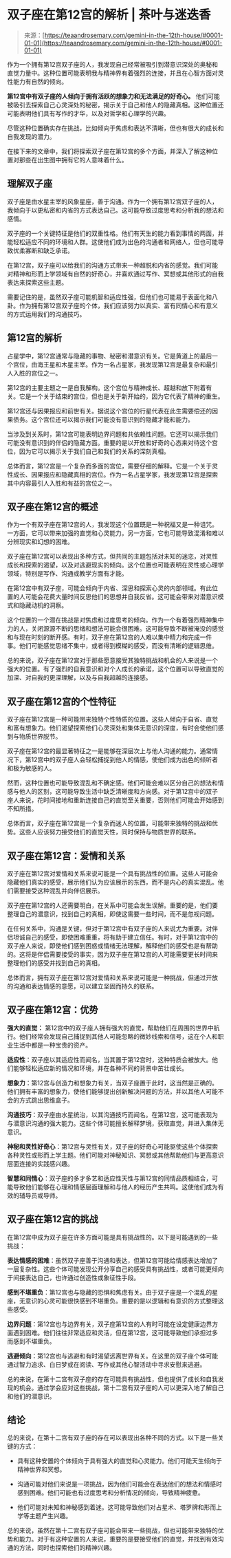 <!--yml

category: 未分类

日期：2024-06-12 18:23:14

-->

# 双子座在第12宫的解析 | 茶叶与迷迭香

> 来源：[https://teaandrosemary.com/gemini-in-the-12th-house/#0001-01-01](https://teaandrosemary.com/gemini-in-the-12th-house/#0001-01-01)

作为一个拥有第12宫双子座的人，我发现自己经常被吸引到潜意识深处的奥秘和直觉力量中。这种位置可能表明我与精神界有着强烈的连接，并且在心智方面对灵性能力有自然的倾向。

**第12宫中有双子座的人倾向于拥有活跃的想象力和无法满足的好奇心。** 他们可能被吸引去探索自己心灵深处的秘密，揭示关于自己和他人的隐藏真相。这种位置还可能表明他们具有写作的才华，以及对哲学和心理学的兴趣。

尽管这种位置确实存在挑战，比如倾向于焦虑和表达不清晰，但也有很大的成长和自我发现的潜力。

在接下来的文章中，我们将探索双子座在第12宫的多个方面，并深入了解这种位置对那些在出生图中拥有它的人意味着什么。

## 理解双子座

双子座是由水星主宰的风象星座，善于沟通。作为一个拥有第12宫双子座的人，我倾向于以更私密和内省的方式表达自己。这可能导致过度思考和分析我的想法和感情。

双子座的一个关键特征是他们的双重性格。他们有天生的能力看到事情的两面，并能轻松适应不同的环境和人群。这使他们成为出色的沟通者和网络人，但也可能导致优柔寡断和缺乏承诺。

在第12宫，双子座可以给我们的沟通方式带来一种超脱和内省的感觉。我们可能对精神和形而上学领域有自然的好奇心，并喜欢通过写作、冥想或其他形式的自我表达来探索这些主题。

需要记住的是，虽然双子座可能机智和适应性强，但他们也可能易于表面化和八卦。作为拥有第12宫双子座的个体，我们应该努力以真实、富有同情心和有意义的方式运用我们的沟通技巧。

## 第12宫的解析

占星学中，第12宫通常与隐藏的事物、秘密和潜意识有关。它是黄道上的最后一个宫位，由海王星和木星主宰。作为一名占星家，我发现第12宫是最复杂和最引人入胜的宫位之一。

第12宫的主要主题之一是自我解构。这个宫位与精神成长、超越和放下附着有关。它是一个关于结束的宫位，但也是关于新开始的，因为它代表了精神的重生。

第12宫还与因果报应和前世有关。据说这个宫位的行星代表在此生需要偿还的因果债务。这个宫位还可以揭示我们可能没有意识到的隐藏才能和能力。

当涉及到关系时，第12宫可能表明边界问题和共依赖性问题。它还可以揭示我们可能没有意识到的伴侣的隐藏方面。重要的是以开放和好奇的心态来对待这个宫位，因为它可以揭示关于我们自己和我们的关系的深刻真相。

总体而言，第12宫是一个复杂而多面的宫位，需要仔细的解释。它是一个关于灵性成长、因果报应和隐藏真相的宫位。作为一名占星学家，我发现第12宫是探索其中内容最引人入胜和有益的宫位之一。

## 双子座在第12宫的概述

作为一个有双子座在第12宫的人，我发现这个位置既是一种祝福又是一种诅咒。一方面，它可以带来加强的直觉和心灵能力。另一方面，它也可能导致混淆和难以分辨现实和幻想的困难。

双子座在第12宫可以表现出多种方式，但共同的主题包括对未知的迷恋，对灵性成长和探索的渴望，以及对逃避现实的倾向。这个位置也可能表明在灵性或心理学领域，特别是写作、沟通或教学方面有才能。

在第12宫中有双子座，可能会倾向于内省、深思和探索心灵的内部领域。有此位置的人可能会花费大量时间反思他们的思想并自我反省。这可能会带来对潜意识模式和隐藏动机的洞察。

这个位置的一个潜在挑战是对焦虑和过度思考的倾向。作为一个有着强烈精神集中力的人，关闭源源不断的思绪和想法可能会很困难。这可能导致不断被淹没的感觉和与现在时刻的断开感。有时，双子座在第12宫的人难以集中精力和完成一件事。他们可能感觉思绪不集中，或者得到模糊的感受，而没有清晰的逻辑思维。

总的来说，双子座在第12宫对于那些愿意接受其独特挑战和机会的人来说是一个强大的位置。有了强烈的自我意识和对个人成长的承诺，这个位置可以导致直觉的加深、对自我的更深理解，以及与自我超越的连接感。

## 双子座在第12宫的个性特征

双子座在第12宫是一种可能带来独特个性特质的位置。这些人倾向于自省、直觉和富有想象力。他们渴望探索他们心灵深处和集体无意识的深度，有时会使他们感到与物质世界脱节。

双子座在第12宫的最显著特征之一是能够在深层次上与他人沟通的能力。通常情况下，第12宫中的双子座人会轻松捕捉到他人的情感，使他们成为出色的倾听者和极为敏感的人。

然而，这种位置也可能导致混乱和不确定感。他们可能会难以区分自己的想法和情感与他人的区别，这可能导致生活中缺乏清晰度和方向感。对于第12宫中的双子座人来说，花时间接地和重新连接自己的直觉至关重要，否则他们可能会开始感到不知所措。

总体而言，双子座在第12宫是一个复杂而迷人的位置，可能带来独特的挑战和优势。这些人应该努力接受他们的直觉天性，同时保持与物质世界的联系。

## 双子座在第12宫：爱情和关系

双子座在第12宫对爱情和关系来说可能是一个具有挑战性的位置。这些人可能会隐藏他们真实的感受，展示他们认为应该展示的东西，而不是内心的真实混乱。他们需要接受这种混乱并向伴侣展示。

双子座在第12宫的人还需要明白，在关系中可能会发生误解。重要的是，他们要整理自己的潜意识，找到自己的真相，即使这需要一些时间，而不是忽视问题。

在任何关系中，沟通是关键，但对于第12宫中有双子座的人来说尤为重要。对伴侣坦诚自己的感受，即使困难重重，将有助于建立信任。有时，对于第12宫中的双子座人来说，即使他们感到困惑或情绪无法理解，解释他们的感受也是有帮助的。这将是伴侣需要接受的事实，因为双子座在第12宫的人可能需要更长时间来整理他们的感受并找到自己的真相。

总体而言，拥有双子座在第12宫对爱情和关系来说可能是一种挑战，但通过开放的沟通和表达情感的意愿，可以建立坚固而持久的联系。

## 双子座在第12宫：优势

**强大的直觉：** 第12宫中的双子座人拥有强大的直觉，帮助他们在周围的世界中航行。他们经常会发现自己捕捉到其他人可能忽略的微妙线索和信号，这在个人和职业生活中都是一种宝贵的资产。

**适应性**：双子座以其适应性而闻名，当其置于第12宫时，这种特质会被放大。他们能够轻松适应新的情况和环境，并在各种不同的背景中茁壮成长。

**想象力**：第12宫与创造力和想象力有关，当双子座置于此时，这当然是正确的。他们拥有丰富的想象力，使他们能够提出创新解决问题的方法，并以其他人可能不会的方式跳出思维盒子。

**沟通技巧**：双子座由水星统治，以其沟通技巧而闻名。在第12宫，这可能表现为与潜意识沟通的强大能力。这些个体可能擅长解释梦境，获取直觉，并进入集体无意识。

**神秘和灵性好奇心**：第12宫与灵性有关，双子座的好奇心可能驱使这些个体探索各种灵性或形而上学主题。他们可能对神秘知识、冥想或其他帮助他们与更高意识层面连接的实践感兴趣。

**智慧和同情心**：双子座的多才多艺和适应性天性与第12宫的同情品质相结合，可能导致他们能够在心理和情感层面理解和与他人的经历产生共鸣。这使他们成为有效的辅导员或导师。

## 双子座在第12宫的挑战

在第12宫中成为双子座在许多方面可能是具有挑战性的。以下是可能遇到的一些挑战：

**表达情感的困难**：虽然双子座善于沟通和表达，但第12宫可能给情感表达增加了一层复杂性。这些个体可能发现公开分享自己的感受具有挑战性，或者可能更倾向于间接表达自己，也许通过创造性或象征性手段。

**感到不堪重负**：第12宫也与隐藏的恐惧和焦虑有关。由于双子座是一个混乱的星座，无意识的心灵可能很快感到不堪重负。重要的是以逻辑和有意识的方式整理这些感受。

**边界问题**：第12宫也与边界有关，双子座第12宫的人有时可能在设定健康边界方面遇到困难。他们往往非常适应和灵活，但在第12宫，这可能导致他们承担过多而感到不堪重负。

**逃避倾向**：第12宫也与逃避和有时渴望远离世界有关。在这里的双子座个体可能通过智力追求、白日梦或在阅读、写作或其他心智活动中寻求安慰来逃避。

总的来说，在第十二宫有双子座的存在可能具有挑战性，但也提供了成长和自我发现的机会。通过学会应对这些挑战，第十二宫有双子座的人可以更深入地了解自己和他们的潜意识。

## 结论

总的来说，在第十二宫有双子座的存在可以表现出各种不同的方式。以下是一些关键的方式：

+   具有这种安置的个体倾向于具有强大的直觉和心灵能力。他们可能天生倾向于精神世界和冥想。

+   沟通可能对他们来说是一项挑战，因为他们可能会在表达他们的想法和情感时感到困难。他们可能也有过度思考和分析情况的倾向，导致精神疲惫。

+   他们可能对未知和神秘感到着迷。这可能导致他们对占星术、塔罗牌和形而上学等主题产生兴趣。

总的来说，虽然在第十二宫有双子座可能会带来一些挑战，但也可能带来独特的优势和能力。对于有这种安置的人来说，重要的是要接受他们的直觉，并找到有效沟通的方法，同时也探索他们的精神兴趣。
